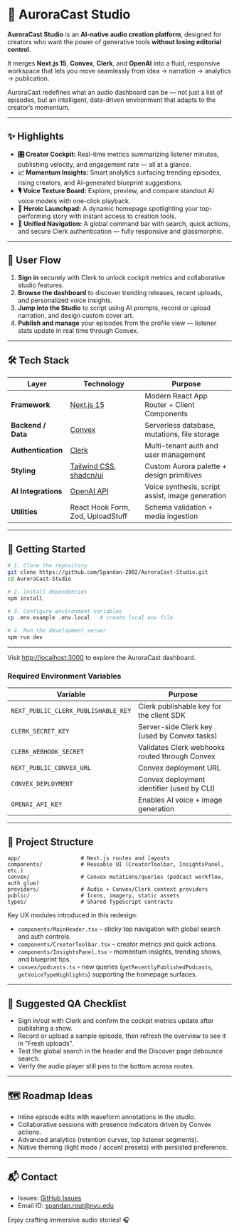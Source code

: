 # 🌌 AuroraCast Studio

**AuroraCast Studio** is an **AI-native audio creation platform**, designed for creators who want the power of generative tools **without losing editorial control**.  

It merges **Next.js 15**, **Convex**, **Clerk**, and **OpenAI** into a fluid, responsive workspace that lets you move seamlessly from idea → narration → analytics → publication.

AuroraCast redefines what an audio dashboard can be — not just a list of episodes, but an intelligent, data-driven environment that adapts to the creator’s momentum.

---

## ✨ Highlights

- **🎛️ Creator Cockpit:** Real-time metrics summarizing listener minutes, publishing velocity, and engagement rate — all at a glance.
- **📈 Momentum Insights:** Smart analytics surfacing trending episodes, rising creators, and AI-generated blueprint suggestions.
- **🎙️ Voice Texture Board:** Explore, preview, and compare standout AI voice models with one-click playback.
- **🚀 Heroic Launchpad:** A dynamic homepage spotlighting your top-performing story with instant access to creation tools.
- **🧭 Unified Navigation:** A global command bar with search, quick actions, and secure Clerk authentication — fully responsive and glassmorphic.

---

## 🧭 User Flow

1. **Sign in** securely with Clerk to unlock cockpit metrics and collaborative studio features.  
2. **Browse the dashboard** to discover trending releases, recent uploads, and personalized voice insights.  
3. **Jump into the Studio** to script using AI prompts, record or upload narration, and design custom cover art.  
4. **Publish and manage** your episodes from the profile view — listener stats update in real time through Convex.

---

## 🛠️ Tech Stack

| Layer | Technology | Purpose |
|-------|-------------|----------|
| **Framework** | [Next.js 15](https://nextjs.org/) | Modern React App Router + Client Components |
| **Backend / Data** | [Convex](https://www.convex.dev/) | Serverless database, mutations, file storage |
| **Authentication** | [Clerk](https://clerk.com/) | Multi-tenant auth and user management |
| **Styling** | [Tailwind CSS](https://tailwindcss.com/), [shadcn/ui](https://ui.shadcn.com/) | Custom Aurora palette + design primitives |
| **AI Integrations** | [OpenAI API](https://platform.openai.com/) | Voice synthesis, script assist, image generation |
| **Utilities** | React Hook Form, Zod, UploadStuff | Schema validation + media ingestion |

---

## 🚀 Getting Started

```bash
# 1. Clone the repository
git clone https://github.com/Spandan-2002/AuroraCast-Studio.git
cd AuroraCast-Studio

# 2. Install dependencies
npm install

# 3. Configure environment variables
cp .env.example .env.local   # create local env file

# 4. Run the development server
npm run dev
```


---

Visit <http://localhost:3000> to explore the AuroraCast dashboard.

### Required Environment Variables
| Variable | Purpose |
| --- | --- |
| `NEXT_PUBLIC_CLERK_PUBLISHABLE_KEY` | Clerk publishable key for the client SDK |
| `CLERK_SECRET_KEY` | Server-side Clerk key (used by Convex tasks) |
| `CLERK_WEBHOOK_SECRET` | Validates Clerk webhooks routed through Convex |
| `NEXT_PUBLIC_CONVEX_URL` | Convex deployment URL |
| `CONVEX_DEPLOYMENT` | Convex deployment identifier (used by CLI) |
| `OPENAI_API_KEY` | Enables AI voice + image generation |

---

## 🧱 Project Structure
```
app/                   # Next.js routes and layouts
components/            # Reusable UI (CreatorToolbar, InsightsPanel, etc.)
convex/                # Convex mutations/queries (podcast workflow, auth glue)
providers/             # Audio + Convex/Clerk context providers
public/                # Icons, imagery, static assets
types/                 # Shared TypeScript contracts
```

Key UX modules introduced in this redesign:
- `components/MainHeader.tsx` – sticky top navigation with global search and auth controls.
- `components/CreatorToolbar.tsx` – creator metrics and quick actions.
- `components/InsightsPanel.tsx` – momentum insights, trending shows, and blueprint tips.
- `convex/podcasts.ts` – new queries (`getRecentlyPublishedPodcasts`, `getVoiceTypeHighlights`) supporting the homepage surfaces.

---

## 🧪 Suggested QA Checklist
- Sign in/out with Clerk and confirm the cockpit metrics update after publishing a show.
- Record or upload a sample episode, then refresh the overview to see it in "Fresh uploads".
- Test the global search in the header and the Discover page debounce search.
- Verify the audio player still pins to the bottom across routes.

---

## 🗺️ Roadmap Ideas
- Inline episode edits with waveform annotations in the studio.
- Collaborative sessions with presence indicators driven by Convex actions.
- Advanced analytics (retention curves, top listener segments).
- Native theming (light mode / accent presets) with persisted preference.

---

## 📬 Contact
- Issues: [GitHub Issues](https://github.com/Spandan-2002/AuroraCast/issues)
- Email ID: [spandan.rout@nyu.edu](mailto:spandan.rout@nyu.edu)

Enjoy crafting immersive audio stories! 🎧
